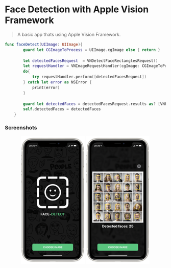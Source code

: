 # Face Detection with Apple Vision Framework
>A basic app thats using Apple Vision Framework.

```swift
func faceDetect(UIImage: UIImage){
        guard let CGImageToProcess = UIImage.cgImage else { return }
        
        let detectedFacesRequest  = VNDetectFaceRectanglesRequest()
        let requestHandler = VNImageRequestHandler(cgImage: CGImageToProcess)
        do{
            try requestHandler.perform([detectedFacesRequest])
        } catch let error as NSError {
            print(error)
        }
        
        guard let detectedFaces = detectedFacesRequest.results as? [VNFaceObservation] else { return }
        self.detectedFaces = detectedFaces
    }
```  
 <h3>Screenshots</h3>
 <p align="center">
   <img src="screen1.PNG" alt="drawing" width="200"/>
   <img src="screen2.PNG" alt="drawing" width="200"/>
 </p>
  
